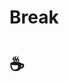 <!-- .slide: data-background="#6f4e37" -->
# Break

# &#9749; <!-- .element style="font-size: 5em"-->
